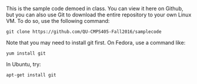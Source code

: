 This is the sample code demoed in class.  You can view it here on Github, but you can also use Git to download the entire repository to your own Linux VM.  To do so, use the following command:

    git clone https://github.com/QU-CMPS405-Fall2016/samplecode

Note that you may need to install git first.  On Fedora, use a command like:

    yum install git

In Ubuntu, try:
    
    apt-get install git
